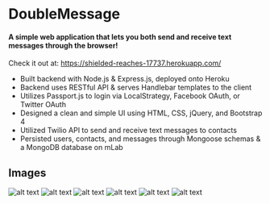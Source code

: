 # DoubleMessage

#### A simple web application that lets you both send and receive text messages through the browser!
Check it out at: <https://shielded-reaches-17737.herokuapp.com/>

* Built backend with Node.js & Express.js, deployed onto Heroku
* Backend uses RESTful API & serves Handlebar templates to the client
* Utilizes Passport.js to login via LocalStrategy, Facebook OAuth, or Twitter OAuth
* Designed a clean and simple UI using HTML, CSS, jQuery, and Bootstrap 4
* Utilized Twilio API to send and receive text messages to contacts
* Persisted users, contacts, and messages through Mongoose schemas & a MongoDB database on mLab

## Images
![alt text](https://github.com/kevinnguyen125/DoubleMessage/blob/master/Images/Welcome.png "Welcome Page")
![alt text](https://github.com/kevinnguyen125/DoubleMessage/blob/master/Images/Login.png "Login Page")
![alt text](https://github.com/kevinnguyen125/DoubleMessage/blob/master/Images/Signup.png "Signup Page")
![alt text](https://github.com/kevinnguyen125/DoubleMessage/blob/master/Images/Contacts.png "Contacts Page")
![alt text](https://github.com/kevinnguyen125/DoubleMessage/blob/master/Images/Send.png "Send Page")
![alt text](https://github.com/kevinnguyen125/DoubleMessage/blob/master/Images/Conversation.png "Conversation Page")

